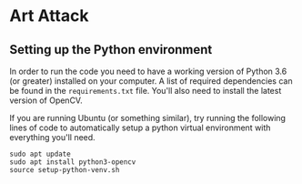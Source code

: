 # Art Attack

## Setting up the Python environment
In order to run the code you need to have a working version of Python 3.6 (or greater) installed on your computer. A list of required dependencies can be found in the `requirements.txt` file. You'll also need to install the latest version of OpenCV.  

If you are running Ubuntu (or something similar), try running the following lines of code to automatically setup a python virtual environment with everything you'll need.
```
sudo apt update
sudo apt install python3-opencv
source setup-python-venv.sh
```
